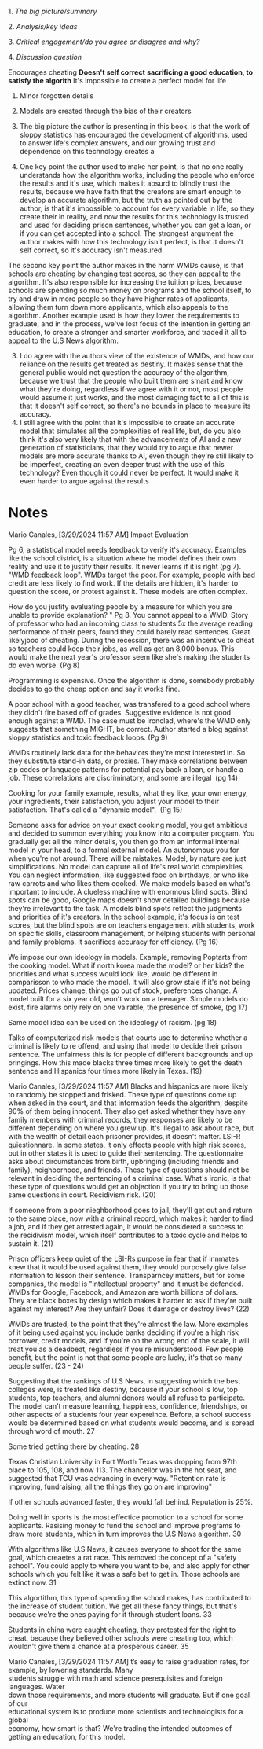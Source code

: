 
1. _The big picture/summary_

2. _Analysis/key ideas_

3. _Critical engagement/do you agree or disagree and why?_

4. _Discussion question_

Encourages cheating
**Doesn't self correct**
**sacrificing a good education, to satisfy the algorith**
It's impossible to create a perfect model for life
1. Minor forgotten details
2. Models are created through the bias of their creators

1.  The big picture the author is presenting in this book, is that the work of sloppy statistics has encouraged the development of algorithms, used to answer life's complex answers, and our growing trust and dependence on this technology creates a 

2. One key point the author used to make her point, is that no one really understands how the algorithm works, including the people who enforce the results and it's use, which makes it absurd to blindly trust the results, because we have faith that the creators are smart enough to develop an accurate algorithm, but the truth as pointed out by the author, is that it's impossible to account for every variable in life, so they create their in reality, and now the results for this technology is trusted and used for deciding prison sentences, whether you can get a loan, or if you can get accepted into a school. The strongest argument the author makes with how this technology isn't perfect, is that it doesn't self correct, so it's accuracy isn't measured.

The second key point the author makes in the harm WMDs cause, is that schools are cheating by changing test scores, so they can appeal to the algorithm. It's also responsible for increasing the tuition prices, because schools are spending so much money on programs and the school itself, to try and draw in more people so they have higher rates of applicants, allowing them turn down more applicants, which also appeals to the algorithm. Another example used is how they lower the requirements to graduate, and in the process, we've lost focus of the intention in getting an education, to create a stronger and smarter workforce, and traded it all to appeal to the U.S News algorithm. 



3. I do agree with the authors view of the existence of WMDs, and how our reliance on the results get treated as destiny. It makes sense that the general public would not question the accuracy of the algorithm, because we trust that the people who built them are smart and know what they're doing, regardless if we agree with it or not, most people would assume it just works, and the most damaging fact to all of this is that it doesn't self correct, so there's no bounds in place to measure its accuracy.
4. I still agree with the point that it's impossible to create an accurate model that simulates all the complexities of real life, but, do you also think it's also very likely that with the advancements of AI and a new generation of statisticians, that they would try to argue that newer models are more accurate thanks to AI, even though they're still likely to be imperfect, creating an even deeper trust with the use of this technology? Even though it could never be perfect. It would make it even harder to argue against the results .



# Notes

Mario Canales, [3/29/2024 11:57 AM]
Impact Evaluation 

Pg 6, a statistical model needs feedback to verify it's accuracy. Examples like the school district, is a situation where he model defines their own reality and use it to justify their results. It never learns if it is right (pg 7). "WMD feedback loop". WMDs target the poor. For example, people with bad credit are less likely to find work. If the details are hidden, it's harder to question the score, or protest against it. These models are often complex. 

How do you justify evaluating people by a measure for which you are unable to provide explanation? " Pg 8. 
You cannot appeal to a WMD. Story of professor who had an incoming class to students 5x the average reading performance of their peers, found they could barely read sentences. Great likelyjood of cheating. During the recession, there was an incentive to cheat so teachers could keep their jobs, as well as get an 8,000 bonus. This would make the next year's professor seem like she's making the students do even worse. (Pg 8)

Programming is expensive. Once the algorithm is done, somebody probably decides to go the cheap option and say it works fine. 

A poor school with a good teacher, was transfered to a good school where they didn't fire based off of grades. Suggestive evidence is not good enough against a WMD. The case must be ironclad, where's the WMD only suggests that something MIGHT, be correct. Author started a blog against sloppy statistics and toxic feedback loops. (Pg 9) 

WMDs routinely lack data for the behaviors they're most interested in. So they substitute stand-in data, or proxies. They make correlations between zip codes or language patterns for potential pay back a loan, or handle a job. These correlations are discriminatory, and some are illegal  (pg 14)

Cooking for your family example, results, what they like, your own energy, your ingredients, their satisfaction, you adjust your model to their satisfaction. That's called a "dynamic model".  (Pg 15)

Someone asks for advice on your exact cooking model, you get ambitious and decided to summon everything you know into a computer program. You gradually get all the minor details, you then go from an informal internal model in your head, to a formal external model. An autonomous you for when you're not around. There will be mistakes. Model, by nature are just simplifications. No model can capture all of life's real world complexities. You can neglect information, like suggested food on birthdays, or who like raw carrots and who likes them cooked. We make models based on what's important to include. A clueless machine with enormous blind spots. Blind spots can be good, Google maps doesn't show detailed buildings because they're irrelevant to the task. A models blind spots reflect the judgments and priorities of it's creators. In the school example, it's focus is on test scores, but the blind spots are on teachers engagement with students, work on specific skills, classroom management, or helping students with personal and family problems. It sacrifices accuracy for efficiency. (Pg 16)

We impose our own ideology in models. Example, removing Poptarts from the cooking model. What if north korea made the model? or her kids? the priorities and what success would look like, would be different in comparisson to who made the model. 
It will also grow stale if it's not being updated. Prices change, things go out of stock, preferences change. A model built for a six year old, won't work on a teenager. 
Simple models do exist, fire alarms only rely on one vairable, the presence of smoke, (pg 17)

Same model idea can be used on the ideology of racism. (pg 18)

Talks of computerized risk models that courts use to determine whether a criminal is likely to re offend, and using that model to decide their prison sentence. The unfairness this is for people of different backgrounds and up bringings. How this made blacks three times more likely to get the death sentence and Hispanics four times more likely in Texas.  (19)

Mario Canales, [3/29/2024 11:57 AM]
Blacks and hispanics are more likely to randomly be stopped and frisked. These type of questions come up when asked in the court, and that information feeds the algorithm, despite 90% of them being innocent. They also get asked whether they have any family members with criminal records, they responses are likely to be different depending on where you grew up. It's illegal to ask about race, but with the wealth of detail each prisoner provides, it doesn't matter. 
LSI-R quiestionnare. In some states, it only effects people with high risk scores, but in other states it is used to guide their sentencing. 
The questionnaire asks about circumstances from birth, upbringing (including friends and family), neighborhood, and friends. These type of questions should not be relevant in deciding the sentencing of a criminal case. What's ironic, is that these type of questions would get an objection if you try to bring up those same questions in court. 
Recidivism risk.  (20)

If someone from a poor nieghborhood goes to jail, they'll get out and return to the same place, now with a criminal record, which makes it harder to find a job, and if they get arrested again, it would be considered a success to the recidivism model, which itself contributes to a toxic cycle and helps to sustain it. (21)

Prison officers keep quiet of the LSI-Rs purpose in fear that if innmates knew that it would be used against them, they would purposely give false information to lesson their sentence. 
Transparncey matters, but for some companies, the model is "intellectual property" and it must be defended. 
WMDs for Google, Facebook, and Amazon are worth billions of dollars. They are black boxes by design which makes it harder to ask if they're built against my interest? Are they unfair? Does it damage or destroy lives? (22)

WMDs are trusted, to the point that they're almost the law. More examples of it being used against you include banks deciding if you're a high risk borrower, credit models, and if you're on the wrong end of the scale, it will treat you as a deadbeat, regardless if you're misunderstood. Few people benefit, but the point is not that some people are lucky, it's that so many people suffer.  (23 - 24)

Suggesting that the rankings of U.S News, in suggesting which the best colleges were, is treated like destiny, because if your school is low, top students, top teachers, and alumni donors would all refuse to participate. The model can't measure learning, happiness, confidence, friendships, or other aspects of a students four year expereince. 
Before, a school success would be determined based on what students would become, and is spread through word of mouth. 27

Some tried getting there by cheating. 28

Texas Christian University in Fort Worth Texas was dropping from 97th place to 105, 108, and now 113. The chancellor was in the hot seat, and suggested that TCU was advancing in every way. "Retention rate is improving, fundraising, all the things they go on are improving"

If other schools advanced faster, they would fall behind. Reputation is 25%. 

Doing well in sports is the most effectice promotion to a school for some applicants. Rasising money to fund the school and improve programs to draw more students, which in turn improves the U.S News algorithm.  30

With algorithms like U.S News, it causes everyone to shoot for the same goal, which creaetes a rat race. This removed the concept of a "safety school". You could apply to where you want to be, and also apply for other schools which you felt like it was a safe bet to get in. Those schools are extinct now. 31

This algortithm, this type of spending the school makes, has contributed to the increase of student tuition. We get all these fancy things, but that's because we're the ones paying for it through student loans. 33

Students in china were caught cheating, they protested for the right to cheat, because they believed other schools were cheating too, which wouldn't give them a chance at a prosperous career. 35

Mario Canales, [3/29/2024 11:57 AM]
t’s easy to raise graduation rates, for example, by lowering standards. Many  
students struggle with math and science prerequisites and foreign languages. Water  
down those requirements, and more students will graduate. But if one goal of our  
educational system is to produce more scientists and technologists for a global  
economy, how smart is that?
We're trading the intended outcomes of getting an education, for this model.